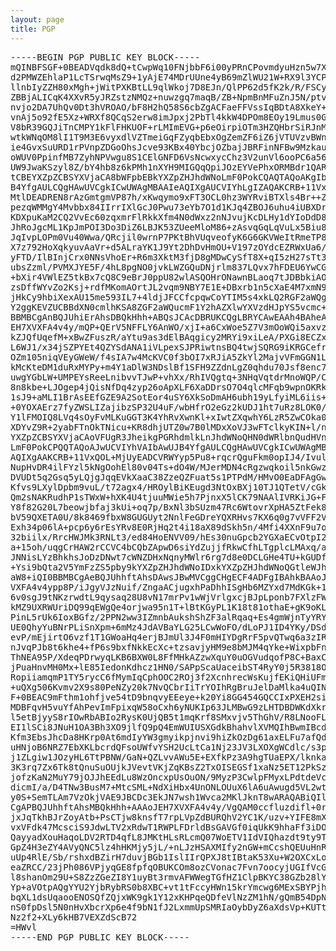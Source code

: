 ```yaml
---
layout: page
title: PGP
---
```


<pre class="no-highlight">
-----BEGIN PGP PUBLIC KEY BLOCK-----
mQINBFSGF+0BEADVqdk8dQ+tCwpWq10FNjbbF6i00yPRnCPovmdyuHzn5w7XQ7iQ
d2PMWZEhlaP1LcTSrwqMsZ9+1yAjE74MDrUUne4yB69mZlWU21W+RX9l3YCPWuy9
llnbIyZZH80xMgh+jWitPXKBtLL9qlWkoj7D8EJn/QlPP62d5fK2k/R/FSCyXMD4
ZBBjALICqK4XXvR5yJRZstzNMQz+nuwzgq7maqB/ZB+NpmBnMFuZnJ5N/ptvujes
nvjo2DA7UhQv0Dt3hVROAO/bF8H2hQ58S6cbZgACFaeFFVssIqBDtA8XkeY+D40F
vnAj5o92fE5Xz+WRXf8QCqS2erw8imJpxj2PbTl4kkW4DPOm8EOy19Lmus0GX7Xd
V8bR39GQJiTnCMPY1kFlFHKUOF+rLMImEVG+p6eOirpiOTm3HZQHbrSiRJnMdnHg
wtkWNqOM8lI1T9M3E6vyxdlVZTmeiGqFZyqbEbxOgZemZF6iZ6jVTUVzvBWnZp2+
ie4GvxSuURD1rPVnpZDGoOhsJcve93KBx40YbcjOZbajJBRFinNFBw9MzkauiMBn
oWUV0PpinfMB7ZyhNPVwgu8S1CElGNFD6VsNcwxycChz3V2unVl6ooPC6a563K3W
UW9JwaKSzyl8Z/bY4hb8z6kPMh1nXYH9MIGQqQpiJOzEYVePhxORMBdr1QARAQAB
tCBEYXZpZCBSYXVjaCA8bWFpbEBkYXZpZHJhdWNoLmF0PokCQAQTAQoAKgIbAwUJ
B4YfgAULCQgHAwUVCgkICwUWAgMBAAIeAQIXgAUCVIYhLgIZAQAKCRB+11VxQOL+
MtlDEADREN8rAzGmtgmVP87h/xKwqymo9xFT3OCL0hz3WYRviBTXls4Br++ZOrQA
pezqWMMgY4Mvbbx84IIrrIXlGcJ0Pwu73eYb7O1d1KJq4ZBOJ6uhu4iUBXDruC/o
KDXpuKaM2CQ2VvEc60zqxmrFlRkkXfm4N0dWxz2nNJvujKcDLHy1dYIoDdD8+xZh
JhRoJgcML1KpJmPOI3Do3DiZ6LBJK53ZUeeMloM86+zAsvqGqLqVuLx5Biu8aCpq
JqIvpLOPm0Vu40Wwa/QRcjil0wrnP7PKtBhVUqveofyK6G6GKVWeItRmeTP86ftl
X7z792HoXqkyuvAaVr+d5ALraYK1J9Yt2DhDvHmOU+V197zOYdcEZRWxUa6/M/tK
yFTD/IlBInjCrx0NNsVhoEr+R6m3XktM3fjD8gMDwCySfT8X+qI5zH27sTt3UNjC
ubsZzml/PVMXJYE5F/4hL8pgNO0jvkLWZGQuDNjrlm837LQvx7hFDEU6YwCGWBF1
+bXir4VWlEZ5tkBx7cQ8C9eBrJ0ppU82wlASQOHrONawnBLaoq7tJDBbkiAOglka
zsDffWYvZo2Ksj+rdfMKomAOrtJL2vqm9NBY7E1E+DBxrb1n5cXaE4M7xmN9oVfZ
jHkCy9hbiXexAU15me593IL7+4ldjJFCCfcpqwCoYTIM5s4xkLQ2RGF2aWQgUmF1
Y2ggKEVZUCBBdXN0cmlhKSA8ZGF2aWQucmF1Y2hAZXlwYXVzdHJpYS5vcmc+iQI9
BBMBCgAnBQJUhiErAhsDBQkHhh+ABQsJCAcDBRUKCQgLBRYCAwEAAh4BAheAAAoJ
EH7XVXFA4v4y/mQP+QErV5NFFLY6AnWO/xjI+a6CxWoe5Z7V3mOoWQi5axvzOISK
kZJQfUqefM+xBwZFuszR/aYtu9as3dElBAqgicy2MRYi9xiLeA/PXGi8ECZxN49g
L6WJ1/x34jSZPYEt4QZYSdANA1iVLpexSJPRiwtnsBQ4twjSQRG9iKRGCefrGys1
OZm105niqVEyGWeW/f4sIA7w4McKVC0f3bOI7xRJiA5ZkYl2MajvVFmGGN1LtgyE
kMcKteDM1duRxMYPy+m4Y1aDlW3NDslBf1SFH9ZZdnLgZ0qhdu70Jsf8enc7RdIC
uwgYGbLW+UMPEYsReeLnibvvTJwP+vhXx/RhIVQgtq+3NHqVqtdrMnoWQP/CkvOm
8n8kbe+LJOgep4jQisNfDq4zyp26oApXLF6XaDDrsO7O4qlcMFqb9wpnOKRkjw6J
1sJ9+aMLI1BrAsEEfGZE9A2SotEor4uSY6XkSoDmAH6ubh19yLfyiML6iis+m/r2
+0YOXAErz7fyZWSLIZajibzSP32U4uF/wbHfrO2eGz2kUDJ1ht7uRz8LOK0/CaKl
Y1lFMOIQ8LVq4sOyFvMLKuGGT3K4YhRvXwnKl+xIwtZXqwhY6LzR5ZwCOka0EDcA
XDYvZ9R+2yabFTnOkTNicu+KR8dhjUTZ0w7B0lMDxXoVJ3wFTclkyKIN+l/ntDVE
YXZpZCBSYXVjaCAoVFUgR3JheikgPGRhdmlkLnJhdWNoQHN0dWRlbnQudHVncmF6
LmF0PokCPQQTAQoAJwUCVIYhVAIbAwUJB4YfgAULCQgHAwUVCgkICwUWAgMBAAIe
AQIXgAAKCRB+11VxQOL+MjUyEADCVRWYyp5Pu8+rqcrQguFkm0opIJ4/IvuldMPF
NupHvDR4ilFYzl5kNgOohEl80v04Ts+dO4W/MJerMDN4cRgzwqkoil5nkGwzHd2b
DVUDt5q2Gsq5yLQjgJqqEVkXaaC38ZzeQZFuat5s1PTPdM/HMvO0EaDFAgGwfYmO
Kfvs9LXylDpbm9vuL/t72agx4/HROylBiKEugd3NtOxBXj10TJ1QTetV/cGkPLv5
Qm2sNAKRudhP1sTWxW+hXK4U4tjuuMWie5h7PjnxX5lCK79NAAlIVRKiJG+FnuJp
Y8f82G20L7beowjbfaj3kUi+oq7p/BxNl3bSUzm47Rc6WtovrXpHA5ZtFek8KSdD
bV59QXETA0U/8k8469fbxW8GUGUyt2NnlFeGDreYQXRHvs7KX6q0g7vVFF2VDQTw
Exh34p06lA+pcp6y6rEsYRv8E0RjHq2t4i18aX89dSkh5n/4Mfi4XXnF9u7oIt33
32biilx/RrcHWJMk3RNLt3/ed84HoENVV09/hEs30nuGpcb2YGXaECvOtpI2QCFy
a+15oh/uqgCrHAW2rCCVC4bCQbZApwD6siYdZujjfRkwCfhLTgplcLMAxq/aPKsr
JNNisLYzBhkhsJoDzDNwt7cWNZDHxNqnyMWlr6rg7d8e0DCLGHe4TU+kGUDf3mg4
+Ysi9bQta2V5YmFzZS5pby9kYXZpZHJhdWNoIDxkYXZpZHJhdWNoQGtleWJhc2Uu
aW8+iQI0BBMBCgAeBQJUhhftAhsDAwsJBwMVCggCHgECF4ADFgIBAhkBAAoJEH7X
VXFA4v4ypp8P/iJgyVJzNuif/ZngaACjugxhPaDhhISgHb6MZYxd7MdKGk+1lpUV
6v0sgJ9tNKzrwdtL9qysaq28U8vN17mrPv1wWjVrlgxcjBJpLponb7FXlzFW4f5D
kMZ9UXRWUriDQ99qEWgQe4orjwa95n1T+lBtKGyPL1K18t81othaE+gK9oKLkAkm
PinL5rUk6IoxBGfz/2PPN2ww3IZmnbAukshShZF3alRqaq+Es4gmWjnTyYRY6Byp
UE0QhyYuBNrPLiSnXpm+6mMz4JdAVBaYLG25LCwWoFO/dLoPJ1ID4YKy/DSdIdAX
evP/mEjirtO6vzf1T1GWoaHq4erjBJmUl3J4F0mHIYDgRrF5pvQTwq6a3zIRgfsC
nJvqPJb8t6khe4+fP6s9bxfNkkEcXc+tzsavjyHM9e8bMJM4qYke+WixpbFnzDAM
ThNEA95P/XdeqPDrwyqLKB6BXW0L8FfMHkAZzwXquY0uOGVudqofP8C+BaxCTCoB
jPuaHnvMH0Mx+lE85IedonKdhcz1HN0/SAPpScaUaceibST4RyY0j5R3818OEI9D
RopiiamqmP1TY5rycC6fMymIqCphOOC2ROj3f2XcnhrecWsKujfEKiQHiUFmkWmD
+uQXg506Kvmv2X9s80PeNZy20k7NvQCbrIiTrYOIhRgBruJelDaMlka4uQINBFSG
F+0BEAC9mFthm1ohfjve54tD9bnqvyEEeye+k20Yi8GG454GQCCIxPXEH2sipGEo
MDBFqvH5vuYfAhPevImFpixqW58oCxh6yNUKIp63JLMBwG9zLHTDBDWKdXkrTI2g
l5etBjyyS8rIOwRbABIo2RysK0UjQB5t1mqKrf8SMxvjv5ThGhV/R8LNooFLtJOi
EI1lSCi8JNuH1OA3Bh3XO9jlfQ9pQ4EmWUIUSXGdkBhahvlXVMQIhBwmIBcdwue6
Kfm3EbsJhcDa8HKrp0At6mdIyYW3gmyikpjnvi9hiZkOzDg61axELFu7afQdNLw4
uHNjoB6NRZ7EbXKLbcrdQFsoUWfvYSH2UcLtCa1Nj23JV3LXOXgWCdlc/s3pz7wJ
j1ZLgiw1JOzyHL6TtPBNW/GaN+QZLvvAWu5E+EXfkPz3A9hgTUaEPX/lknkaqcGh
3K3rq7Zx6Tk8tQnuSuOUjkJVevtVKjZqKBsZ2TxOISEGSf1xaNz5ET12PkSzv8P9
jofzKaN2MuY79jOJJhEEdLu8WzOncxpUsOuON/9MyzP3CwlpFMyxLPdtdeVcMD6G
dicmI/a/D4TNw3BusM7+MtcSML+NdXiHbx4UnONLOUuX6lA6uAwugd5VL2wtNzxQ
y0S+SemTLAm7VzOkjVAE9JBCDc3EkJN7wsh1Wvca2MKlJknT8wARAQABiQIlBBgB
CgAPBQJUhhftAhsMBQkHhh+AAAoJEH7XVXFA4v4y/VgQAM0ccfluzdifl+0rlHte
jxJqTkhBJrZoyAtb+PsCTjw8knsfT7rpLVpZdBURQhV2YC1K/uzv+YIFE8mX4Mna
vxVFdk47McsciS9JdwLTV2xRdwT1RWPLFDrldBsGAVGf0iqUkK9hhaFf3iDO65/v
QayyadXouHaqoLDV2RTD4qfL8JMKtHLsRLcmQ07WoETV1IdVIQhazdt9ty9ThBOq
GpZ4H3eZY4AVyQNC5lz4hHKMjy5jL/+nLJzHSAXMIfy2nGW+mCcshQEUuHnRZa37
uUp4RlE/Sb/rshxdBZirH7duvjBGb1IslIIrQPXJ8tIBtaK53Xu+W2OXCxLoXpCd
eaZRCC/23jPh086VPjyqGE8fpfqOBUKCOm8ozCVonac7Fvn7oocyjUGIfVcGKzmH
l8shanOm29U+S8ZzZGeZI8Y1uyBt3rmvAFWWegTGfHZ1ClpBKYC38GZb28lYMr/J
Yp+aVOtpAQgYYU2YjbRybRS0b8XBC+vt1tFccyHWn15krYmcwg6MExSBYPjhdLE+
bqXL1dsUqaooENOSQfZQjxWK9gk1Y12xKHPqeQDfeVlNzZM1hN/gQmB54DpNoipw
nS0fpDsl5N0nHvXbcrXp6e4f9bN1fJ2LxmmUpSMRIaOybDyZ6aXdsVp+KUTtkr1g
Nz2f2+XLy6kHB7VEXZdScB72
=HWvl
-----END PGP PUBLIC KEY BLOCK-----
</pre>